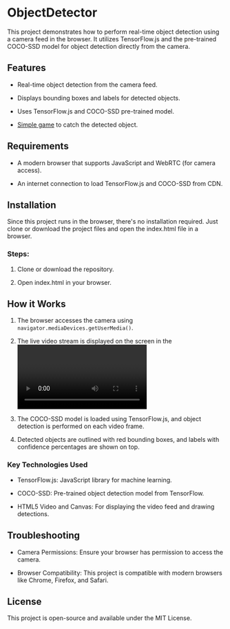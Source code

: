 # ObjectDetector

This project demonstrates how to perform real-time object detection using a camera feed in the browser. It utilizes TensorFlow.js and the pre-trained COCO-SSD model for object detection directly from the camera.

## Features

- Real-time object detection from the camera feed.

- Displays bounding boxes and labels for detected objects.

- Uses TensorFlow.js and COCO-SSD pre-trained model.

- [Simple game](https://viniciuscestarii.github.io/ObjectDetector/) to catch the detected object.

## Requirements

- A modern browser that supports JavaScript and WebRTC (for camera access).

- An internet connection to load TensorFlow.js and COCO-SSD from CDN.

## Installation

Since this project runs in the browser, there's no installation required. Just clone or download the project files and open the index.html file in a browser.

### Steps:

1. Clone or download the repository.

2. Open index.html in your browser.

## How it Works

1. The browser accesses the camera using `navigator.mediaDevices.getUserMedia()`.

2. The live video stream is displayed on the screen in the <video> element.

3. The COCO-SSD model is loaded using TensorFlow.js, and object detection is performed on each video frame.

4. Detected objects are outlined with red bounding boxes, and labels with confidence percentages are shown on top.

### Key Technologies Used

- TensorFlow.js: JavaScript library for machine learning.

- COCO-SSD: Pre-trained object detection model from TensorFlow.

- HTML5 Video and Canvas: For displaying the video feed and drawing detections.

## Troubleshooting

- Camera Permissions: Ensure your browser has permission to access the camera.

- Browser Compatibility: This project is compatible with modern browsers like Chrome, Firefox, and Safari.

## License

This project is open-source and available under the MIT License.
